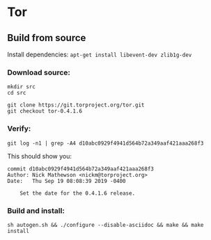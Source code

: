 # Tor

## Build from source

Install dependencies: `apt-get install libevent-dev zlib1g-dev`

### Download source:
```
mkdir src
cd src

git clone https://git.torproject.org/tor.git
git checkout tor-0.4.1.6
```

### Verify:
```
git log -n1 | grep -A4 d10abc0929f4941d564b72a349aaf421aaa268f3
```

This should show you:

```
commit d10abc0929f4941d564b72a349aaf421aaa268f3
Author: Nick Mathewson <nickm@torproject.org>
Date:   Thu Sep 19 08:08:39 2019 -0400

    Set the date for the 0.4.1.6 release.
```


### Build and install:
```
sh autogen.sh && ./configure --disable-asciidoc && make && make install
```
